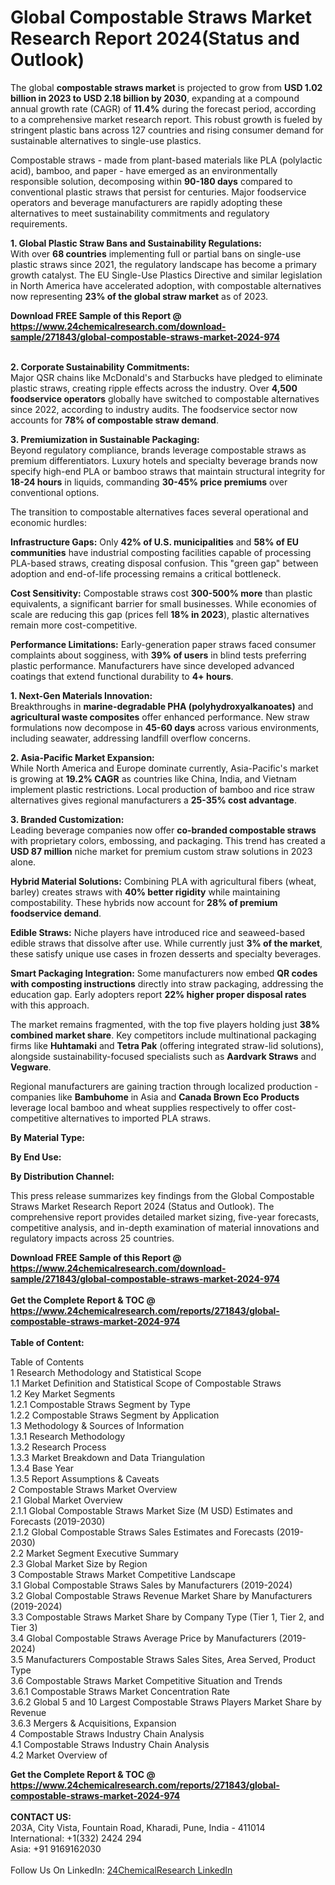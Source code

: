 <h1>Global Compostable Straws Market Research Report 2024(Status and Outlook)</h1><p>The global <strong>compostable straws market</strong> is projected to grow from <strong>USD 1.02 billion in 2023 to USD 2.18 billion by 2030</strong>, expanding at a compound annual growth rate (CAGR) of <strong>11.4%</strong> during the forecast period, according to a comprehensive market research report. This robust growth is fueled by stringent plastic bans across 127 countries and rising consumer demand for sustainable alternatives to single-use plastics.</p><p>Compostable straws - made from plant-based materials like PLA (polylactic acid), bamboo, and paper - have emerged as an environmentally responsible solution, decomposing within <strong>90-180 days</strong> compared to conventional plastic straws that persist for centuries. Major foodservice operators and beverage manufacturers are rapidly adopting these alternatives to meet sustainability commitments and regulatory requirements.</p><p><strong>1. Global Plastic Straw Bans and Sustainability Regulations:</strong><br>
With over <strong>68 countries</strong> implementing full or partial bans on single-use plastic straws since 2021, the regulatory landscape has become a primary growth catalyst. The EU Single-Use Plastics Directive and similar legislation in North America have accelerated adoption, with compostable alternatives now representing <strong>23% of the global straw market</strong> as of 2023.</p><div><b>Download FREE Sample of this Report @ 
            <a href="https://www.24chemicalresearch.com/download-sample/271843/global-compostable-straws-market-2024-974">
            https://www.24chemicalresearch.com/download-sample/271843/global-compostable-straws-market-2024-974</a></b></div><br><p><strong>2. Corporate Sustainability Commitments:</strong><br>
Major QSR chains like McDonald's and Starbucks have pledged to eliminate plastic straws, creating ripple effects across the industry. Over <strong>4,500 foodservice operators</strong> globally have switched to compostable alternatives since 2022, according to industry audits. The foodservice sector now accounts for <strong>78% of compostable straw demand</strong>.</p><p><strong>3. Premiumization in Sustainable Packaging:</strong><br>
Beyond regulatory compliance, brands leverage compostable straws as premium differentiators. Luxury hotels and specialty beverage brands now specify high-end PLA or bamboo straws that maintain structural integrity for <strong>18-24 hours</strong> in liquids, commanding <strong>30-45% price premiums</strong> over conventional options.</p><p>The transition to compostable alternatives faces several operational and economic hurdles:</p><p><strong>Infrastructure Gaps:</strong> Only <strong>42% of U.S. municipalities</strong> and <strong>58% of EU communities</strong> have industrial composting facilities capable of processing PLA-based straws, creating disposal confusion. This "green gap" between adoption and end-of-life processing remains a critical bottleneck.</p><p><strong>Cost Sensitivity:</strong> Compostable straws cost <strong>300-500% more</strong> than plastic equivalents, a significant barrier for small businesses. While economies of scale are reducing this gap (prices fell <strong>18% in 2023</strong>), plastic alternatives remain more cost-competitive.</p><p><strong>Performance Limitations:</strong> Early-generation paper straws faced consumer complaints about sogginess, with <strong>39% of users</strong> in blind tests preferring plastic performance. Manufacturers have since developed advanced coatings that extend functional durability to <strong>4+ hours</strong>.</p><p><strong>1. Next-Gen Materials Innovation:</strong><br>
Breakthroughs in <strong>marine-degradable PHA (polyhydroxyalkanoates)</strong> and <strong>agricultural waste composites</strong> offer enhanced performance. New straw formulations now decompose in <strong>45-60 days</strong> across various environments, including seawater, addressing landfill overflow concerns.</p><p><strong>2. Asia-Pacific Market Expansion:</strong><br>
While North America and Europe dominate currently, Asia-Pacific's market is growing at <strong>19.2% CAGR</strong> as countries like China, India, and Vietnam implement plastic restrictions. Local production of bamboo and rice straw alternatives gives regional manufacturers a <strong>25-35% cost advantage</strong>.</p><p><strong>3. Branded Customization:</strong><br>
Leading beverage companies now offer <strong>co-branded compostable straws</strong> with proprietary colors, embossing, and packaging. This trend has created a <strong>USD 87 million</strong> niche market for premium custom straw solutions in 2023 alone.</p><p><strong>Hybrid Material Solutions:</strong> Combining PLA with agricultural fibers (wheat, barley) creates straws with <strong>40% better rigidity</strong> while maintaining compostability. These hybrids now account for <strong>28% of premium foodservice demand</strong>.</p><p><strong>Edible Straws:</strong> Niche players have introduced rice and seaweed-based edible straws that dissolve after use. While currently just <strong>3% of the market</strong>, these satisfy unique use cases in frozen desserts and specialty beverages.</p><p><strong>Smart Packaging Integration:</strong> Some manufacturers now embed <strong>QR codes with composting instructions</strong> directly into straw packaging, addressing the education gap. Early adopters report <strong>22% higher proper disposal rates</strong> with this approach.</p><p>The market remains fragmented, with the top five players holding just <strong>38% combined market share</strong>. Key competitors include multinational packaging firms like <strong>Huhtamaki</strong> and <strong>Tetra Pak</strong> (offering integrated straw-lid solutions), alongside sustainability-focused specialists such as <strong>Aardvark Straws</strong> and <strong>Vegware</strong>.</p><p>Regional manufacturers are gaining traction through localized production - companies like <strong>Bambuhome</strong> in Asia and <strong>Canada Brown Eco Products</strong> leverage local bamboo and wheat supplies respectively to offer cost-competitive alternatives to imported PLA straws.</p><p><strong>By Material Type:</strong></p><p><strong>By End Use:</strong></p><p><strong>By Distribution Channel:</strong></p><p>This press release summarizes key findings from the Global Compostable Straws Market Research Report 2024 (Status and Outlook). The comprehensive report provides detailed market sizing, five-year forecasts, competitive analysis, and in-depth examination of material innovations and regulatory impacts across 25 countries.</p><div><b>Download FREE Sample of this Report @ 
            <a href="https://www.24chemicalresearch.com/download-sample/271843/global-compostable-straws-market-2024-974">
            https://www.24chemicalresearch.com/download-sample/271843/global-compostable-straws-market-2024-974</a></b></div><br><div><b>Get the Complete Report & TOC @ 
            <a href="https://www.24chemicalresearch.com/reports/271843/global-compostable-straws-market-2024-974">
            https://www.24chemicalresearch.com/reports/271843/global-compostable-straws-market-2024-974</a></b></div><br>
            <b>Table of Content:</b><p>Table of Contents<br />
1 Research Methodology and Statistical Scope<br />
1.1 Market Definition and Statistical Scope of Compostable Straws<br />
1.2 Key Market Segments<br />
1.2.1 Compostable Straws Segment by Type<br />
1.2.2 Compostable Straws Segment by Application<br />
1.3 Methodology & Sources of Information<br />
1.3.1 Research Methodology<br />
1.3.2 Research Process<br />
1.3.3 Market Breakdown and Data Triangulation<br />
1.3.4 Base Year<br />
1.3.5 Report Assumptions & Caveats<br />
2 Compostable Straws Market Overview<br />
2.1 Global Market Overview<br />
2.1.1 Global Compostable Straws Market Size (M USD) Estimates and Forecasts (2019-2030)<br />
2.1.2 Global Compostable Straws Sales Estimates and Forecasts (2019-2030)<br />
2.2 Market Segment Executive Summary<br />
2.3 Global Market Size by Region<br />
3 Compostable Straws Market Competitive Landscape<br />
3.1 Global Compostable Straws Sales by Manufacturers (2019-2024)<br />
3.2 Global Compostable Straws Revenue Market Share by Manufacturers (2019-2024)<br />
3.3 Compostable Straws Market Share by Company Type (Tier 1, Tier 2, and Tier 3)<br />
3.4 Global Compostable Straws Average Price by Manufacturers (2019-2024)<br />
3.5 Manufacturers Compostable Straws Sales Sites, Area Served, Product Type<br />
3.6 Compostable Straws Market Competitive Situation and Trends<br />
3.6.1 Compostable Straws Market Concentration Rate<br />
3.6.2 Global 5 and 10 Largest Compostable Straws Players Market Share by Revenue<br />
3.6.3 Mergers & Acquisitions, Expansion<br />
4 Compostable Straws Industry Chain Analysis<br />
4.1 Compostable Straws Industry Chain Analysis<br />
4.2 Market Overview of</p><div><b>Get the Complete Report & TOC @ 
            <a href="https://www.24chemicalresearch.com/reports/271843/global-compostable-straws-market-2024-974">
            https://www.24chemicalresearch.com/reports/271843/global-compostable-straws-market-2024-974</a></b></div><br><b>CONTACT US:</b><br>
            203A, City Vista, Fountain Road, Kharadi, Pune, India - 411014<br>
            International: +1(332) 2424 294<br>
            Asia: +91 9169162030 <br><br>
            Follow Us On LinkedIn: <a href="https://www.linkedin.com/company/24chemicalresearch/">24ChemicalResearch LinkedIn</a>